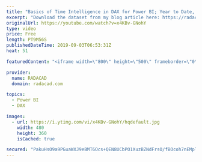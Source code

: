 ```yaml
---
title: "Basics of Time Intelligence in DAX for Power BI; Year to Date, Quarter to Date, Month to Date"
excerpt: "Download the dataset from my blog article here: https://radacad.com/basics-of-time-intelligence-in-dax-for-power-bi-year-to-date-quarter-to-date-month-to-date  Learn more about Power BI default date table or custom date table here: https://radacad.com/power-bi-date-dimension-default-or-custom-is-it-confusing"
originalUrl: https://youtube.com/watch?v=x4KBv-GNohY
type: video
price: Free
length: PT9M56S
publishedDateTime: 2019-09-03T06:53:31Z
heat: 51

featuredContent: "<iframe width=\"800\" height=\"500\" frameborder=\"0\" src=\"https://www.youtube.com/embed/x4KBv-GNohY\" allow=\"accelerometer; autoplay; encrypted-media; gyroscope; picture-in-picture\" allowfullscreen></iframe>"

provider:
  name: RADACAD
  domain: radacad.com

topics:
  - Power BI
  - DAX

images:
  - url: https://i.ytimg.com/vi/x4KBv-GNohY/hqdefault.jpg
    width: 480
    height: 360
    isCached: true

secured: "PakuHsO9a9PGuaWXJ9eBMT6Ocs+QEN8UCbPO1XuzBZNdFrsO/fBOcoh7nEMpl/viB9yYQgRKW8DPkKXlJ1nh+fM3QwUcw5ueGL5080FxPIyYRCbuqvOOb3s9t1OP14rQSf7lAFIc11klbKIKpXc1TiUEc8g90+ZTa88QxeR35IA3cLVDAeo92U6MyCRDTPcRwwM0otOgFA/8d+QemFx5IPQmYrghM/ARPhVroQ4VC7HrMobNwSQB01NaEhGWI92C0XJtxU+VTpogQ09Ix3oHZhW260MuQozM5FN63ORwTZRtWhkgtzyiq7Rd9Z8xjzTBOFwo/0kT61hSW2igoLAPg8FIHJ27+pFmZCYvIaeTGbxnQGs2Ymh7SjsgChX+Y+rSpkdfGLDzg77WLjJ/2rHqMNYvcZrHHdKPbDBJ1nlAysE=;tDwBm4i6U8QbCGrcZZT89g=="
---
```


